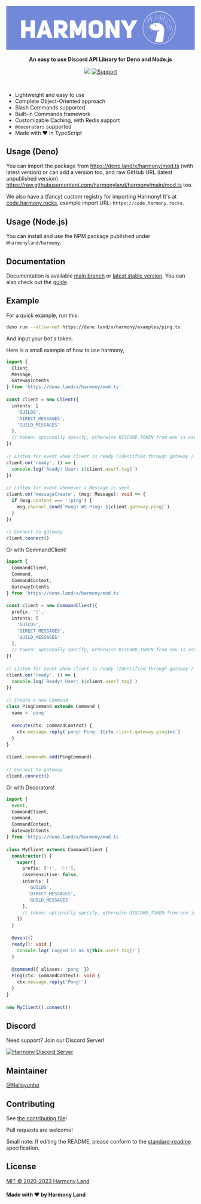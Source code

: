 ![banner](./assets/banner.png)

<p align=center><b>An easy to use Discord API Library for Deno and Node.js</b></p>
<p align=center>
<img src="https://img.shields.io/badge/standard--readme-OK-green.svg?style=for-the-badge"/>
<a href=https://discord.gg/harmony>
  <img src="https://img.shields.io/discord/783319033205751809.svg?label=Discord&logo=Discord&colorB=7289da&style=for-the-badge" alt="Support">
 </a>
</p>
<br>

- Lightweight and easy to use
- Complete Object-Oriented approach
- Slash Commands supported
- Built-in Commands framework
- Customizable Caching, with Redis support
- `@decorators` supported
- Made with ❤️ in TypeScript

## Usage (Deno)

You can import the package from https://deno.land/x/harmony/mod.ts (with latest version) or can add a version too, and raw GitHub URL (latest unpublished version) https://raw.githubusercontent.com/harmonyland/harmony/main/mod.ts too.

We also have a (fancy) custom registry for importing Harmony! It's at [code.harmony.rocks](https://code.harmony.rocks), example import URL: `https://code.harmony.rocks`.

## Usage (Node.js)

You can install and use the NPM package published under `@harmonyland/harmony`.

## Documentation

Documentation is available [main branch](https://doc.deno.land/https/raw.githubusercontent.com/harmonyland/harmony/main/mod.ts) or [latest stable version](https://doc.deno.land/https/deno.land/x/harmony/mod.ts). You can also check out the [guide](https://harmony.mod.land).

## Example

For a quick example, run this:

```bash
deno run --allow-net https://deno.land/x/harmony/examples/ping.ts
```

And input your bot's token.

Here is a small example of how to use harmony,

```ts
import {
  Client,
  Message,
  GatewayIntents
} from 'https://deno.land/x/harmony/mod.ts'

const client = new Client({
  intents: [
    'GUILDS',
    'DIRECT_MESSAGES',
    'GUILD_MESSAGES'
  ],
  // token: optionally specify, otherwise DISCORD_TOKEN from env is used
})

// Listen for event when client is ready (Identified through gateway / Resumed)
client.on('ready', () => {
  console.log(`Ready! User: ${client.user?.tag}`)
})

// Listen for event whenever a Message is sent
client.on('messageCreate', (msg: Message): void => {
  if (msg.content === '!ping') {
    msg.channel.send(`Pong! WS Ping: ${client.gateway.ping}`)
  }
})

// Connect to gateway
client.connect()
```

Or with CommandClient!

```ts
import {
  CommandClient,
  Command,
  CommandContext,
  GatewayIntents
} from 'https://deno.land/x/harmony/mod.ts'

const client = new CommandClient({
  prefix: '!',
  intents: [
    'GUILDS',
    'DIRECT_MESSAGES',
    'GUILD_MESSAGES'
  ],
  // token: optionally specify, otherwise DISCORD_TOKEN from env is used
})

// Listen for event when client is ready (Identified through gateway / Resumed)
client.on('ready', () => {
  console.log(`Ready! User: ${client.user?.tag}`)
})

// Create a new Command
class PingCommand extends Command {
  name = 'ping'

  execute(ctx: CommandContext) {
    ctx.message.reply(`pong! Ping: ${ctx.client.gateway.ping}ms`)
  }
}

client.commands.add(PingCommand)

// Connect to gateway
client.connect()
```

Or with Decorators!

```ts
import {
  event,
  CommandClient,
  command,
  CommandContext,
  GatewayIntents
} from 'https://deno.land/x/harmony/mod.ts'

class MyClient extends CommandClient {
  constructor() {
    super({
      prefix: ['!', '!!'],
      caseSensitive: false,
      intents: [
        'GUILDS',
        'DIRECT_MESSAGES',
        'GUILD_MESSAGES'
      ],
      // token: optionally specify, otherwise DISCORD_TOKEN from env is used
    })
  }

  @event()
  ready(): void {
    console.log(`Logged in as ${this.user?.tag}!`)
  }

  @command({ aliases: 'pong' })
  Ping(ctx: CommandContext): void {
    ctx.message.reply('Pong!')
  }
}

new MyClient().connect()
```

## Discord

Need support? Join our Discord Server!

[![Harmony Discord Server](https://discord.com/api/guilds/783319033205751809/widget.png?style=banner1)](https://discord.gg/harmony)

## Maintainer

[@Helloyunho](https://github.com/Helloyunho)

## Contributing

See [the contributing file](CONTRIBUTING.md)!

Pull requests are welcome!

Small note: If editing the README, please conform to the [standard-readme](https://github.com/RichardLitt/standard-readme) specification.

## License

[MIT © 2020-2023 Harmony Land](LICENSE)

#### Made with ❤ by Harmony Land
